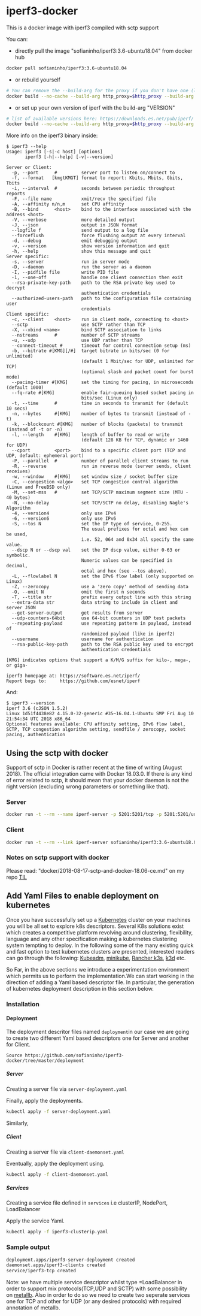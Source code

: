 # iperf3-docker
This is a docker image with iperf3 compiled with sctp support

You can: 
- directly pull the image "sofianinho/iperf3:3.6-ubuntu18.04" from docker hub
```sh
docker pull sofianinho/iperf3:3.6-ubuntu18.04
```
- or rebuild yourself
```sh
# You can remove the --build-arg for the proxy if you don't have one (lucky you!)
docker build --no-cache --build-arg http_proxy=$http_proxy --build-arg https_proxy=$https_proxy -t iperf3:local https://github.com/sofianinho/iperf3-docker.git#master
```
- or set up your own version of iperf with the build-arg "VERSION"
```sh
# list of available versions here: https://downloads.es.net/pub/iperf/
docker build --no-cache --build-arg http_proxy=$http_proxy --build-arg https_proxy=$https_proxy --build-arg VERSION=3.5 -t iperf3:3.5 https://github.com/sofianinho/iperf3-docker.git#master
```
More info on the iperf3 binary inside:

```terminal
$ iperf3 --help
Usage: iperf3 [-s|-c host] [options]
       iperf3 [-h|--help] [-v|--version]

Server or Client:
  -p, --port      #         server port to listen on/connect to
  -f, --format   [kmgtKMGT] format to report: Kbits, Mbits, Gbits, Tbits
  -i, --interval  #         seconds between periodic throughput reports
  -F, --file name           xmit/recv the specified file
  -A, --affinity n/n,m      set CPU affinity
  -B, --bind      <host>    bind to the interface associated with the address <host>
  -V, --verbose             more detailed output
  -J, --json                output in JSON format
  --logfile f               send output to a log file
  --forceflush              force flushing output at every interval
  -d, --debug               emit debugging output
  -v, --version             show version information and quit
  -h, --help                show this message and quit
Server specific:
  -s, --server              run in server mode
  -D, --daemon              run the server as a daemon
  -I, --pidfile file        write PID file
  -1, --one-off             handle one client connection then exit
  --rsa-private-key-path    path to the RSA private key used to decrypt
                            authentication credentials
  --authorized-users-path   path to the configuration file containing user
                            credentials
Client specific:
  -c, --client    <host>    run in client mode, connecting to <host>
  --sctp                    use SCTP rather than TCP
  -X, --xbind <name>        bind SCTP association to links
  --nstreams      #         number of SCTP streams
  -u, --udp                 use UDP rather than TCP
  --connect-timeout #       timeout for control connection setup (ms)
  -b, --bitrate #[KMG][/#]  target bitrate in bits/sec (0 for unlimited)
                            (default 1 Mbit/sec for UDP, unlimited for TCP)
                            (optional slash and packet count for burst mode)
  --pacing-timer #[KMG]     set the timing for pacing, in microseconds (default 1000)
  --fq-rate #[KMG]          enable fair-queuing based socket pacing in
                            bits/sec (Linux only)
  -t, --time      #         time in seconds to transmit for (default 10 secs)
  -n, --bytes     #[KMG]    number of bytes to transmit (instead of -t)
  -k, --blockcount #[KMG]   number of blocks (packets) to transmit (instead of -t or -n)
  -l, --length    #[KMG]    length of buffer to read or write
                            (default 128 KB for TCP, dynamic or 1460 for UDP)
  --cport         <port>    bind to a specific client port (TCP and UDP, default: ephemeral port)
  -P, --parallel  #         number of parallel client streams to run
  -R, --reverse             run in reverse mode (server sends, client receives)
  -w, --window    #[KMG]    set window size / socket buffer size
  -C, --congestion <algo>   set TCP congestion control algorithm (Linux and FreeBSD only)
  -M, --set-mss   #         set TCP/SCTP maximum segment size (MTU - 40 bytes)
  -N, --no-delay            set TCP/SCTP no delay, disabling Nagle's Algorithm
  -4, --version4            only use IPv4
  -6, --version6            only use IPv6
  -S, --tos N               set the IP type of service, 0-255.
                            The usual prefixes for octal and hex can be used,
                            i.e. 52, 064 and 0x34 all specify the same value.
  --dscp N or --dscp val    set the IP dscp value, either 0-63 or symbolic.
                            Numeric values can be specified in decimal,
                            octal and hex (see --tos above).
  -L, --flowlabel N         set the IPv6 flow label (only supported on Linux)
  -Z, --zerocopy            use a 'zero copy' method of sending data
  -O, --omit N              omit the first n seconds
  -T, --title str           prefix every output line with this string
  --extra-data str          data string to include in client and server JSON
  --get-server-output       get results from server
  --udp-counters-64bit      use 64-bit counters in UDP test packets
  --repeating-payload       use repeating pattern in payload, instead of
                            randomized payload (like in iperf2)
  --username                username for authentication
  --rsa-public-key-path     path to the RSA public key used to encrypt
                            authentication credentials

[KMG] indicates options that support a K/M/G suffix for kilo-, mega-, or giga-

iperf3 homepage at: https://software.es.net/iperf/
Report bugs to:     https://github.com/esnet/iperf
```

And:
```terminal
$ iperf3 --version
iperf 3.6 (cJSON 1.5.2)
Linux 1d51f4438e82 4.15.0-32-generic #35~16.04.1-Ubuntu SMP Fri Aug 10 21:54:34 UTC 2018 x86_64
Optional features available: CPU affinity setting, IPv6 flow label, SCTP, TCP congestion algorithm setting, sendfile / zerocopy, socket pacing, authentication
```


## Using the sctp with docker
Support of sctp in Docker is rather recent at the time of writing (August 2018). The official integration came with Docker 18.03.0. If there is any kind of error related to sctp, it should mean that your docker daemon is not the right version (excluding wrong parameters or something like that).

### Server
```sh
docker run -t --rm --name iperf-server -p 5201:5201/tcp -p 5201:5201/udp -p 5201:5201/sctp sofianinho/iperf3:3.6-ubuntu18.04 -s
```

### Client
```sh
docker run -t --rm --link iperf-server sofianinho/iperf3:3.6-ubuntu18.04 -c  iperf-server -p 5201  --nstreams 4 --sctp --time=10
```

### Notes on sctp support with docker
Please read: "docker/2018-08-17-sctp-and-docker-18.06-ce.md" on my repo [TIL](https://github.com/sofianinho/TIL)


## Add Yaml Files to enable deployment on kubernetes

Once you have successfully set up a [Kubernetes](https://kubernetes.io) cluster on your machines you will be all set to explore k8s descriptors. Several K8s solutions exist which creates a competitive platform revolving around clustering, flexibility, language and any other specification making a kubernetes clustering system tempting to deploy. In the following some of the many existing quick and fast option to test kubernetes clusters are presented, interested readers can go through the following: [Kubeadm](https://kubernetes.io/docs/setup/production-environment/tools/kubeadm/install-kubeadm/), [minikube](https://kubernetes.io/docs/tasks/tools/install-minikube/), [Rancher k3s](https://rancher.com/docs/k3s/latest/en/), [k3d](https://github.com/rancher/k3d) etc.

So Far, in the above sections we introduce a experimentation environment which permits us to perform the implementation.We can start working in the direction of adding a Yaml based descriptor file. In particular, the generation of kubernetes deployment description in this section below.


### Installation

#### Deployment
The deployment descritor files named `deployment`in our case we are going to create two different Yaml based descriptors one for Server and another for Client.

`Source https://github.com/sofianinho/iperf3-docker/tree/master/deployment`  

##### Server
Creating a server file via `server-deployment.yaml`

Finally, apply the deployments.

```bash
kubectl apply -f server-deployment.yaml
```
Similarly, 
##### Client
Creating a server file via `client-daemonset.yaml`

Eventually, apply the deployment using.

```bash
kubectl apply -f client-daemonset.yaml
```
##### Services
Creating a service file defined in `services` i.e clusterIP, NodePort, LoadBalancer 

Apply the service Yaml.

```bash
kubectl apply -f iperf3-clusterip.yaml
```

### Sample output
         
```bash
deployment.apps/iperf3-server-deployment created
daemonset.apps/iperf3-clients created
service/iperf3-tcp created
```
Note: we have multiple service descriptor whilst type =LoadBalancer in order to support mix protocols(TCP,UDP and SCTP)  with some possibility on [metallb](https://metallb.universe.tf/usage/#ip-address-sharing). Also in order to do so we need to create two seperate services one for TCP and other for UDP (or any desired protocols) with required annotation of metallb.

